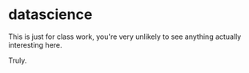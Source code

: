 datascience
===========

This is just for class work, you're very unlikely to see anything actually interesting here.

Truly.
